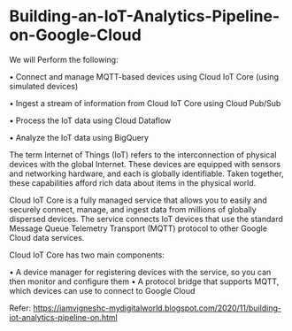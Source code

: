 # Building-an-IoT-Analytics-Pipeline-on-Google-Cloud

We will Perform the following:


• Connect and manage MQTT-based devices using Cloud IoT Core (using simulated devices)

• Ingest a stream of information from Cloud IoT Core using Cloud Pub/Sub

• Process the IoT data using Cloud Dataflow

• Analyze the IoT data using BigQuery

The term Internet of Things (IoT) refers to the interconnection of physical devices with the global Internet. These devices are equipped with sensors and networking hardware, and each is globally identifiable. Taken together, these capabilities afford rich data about items in the physical world.

Cloud IoT Core is a fully managed service that allows you to easily and securely connect, manage, and ingest data from millions of globally dispersed devices. The service connects IoT devices that use the standard Message Queue Telemetry Transport (MQTT) protocol to other Google Cloud data services.

Cloud IoT Core has two main components:

• A device manager for registering devices with the service, so you can then monitor and configure them
• A protocol bridge that supports MQTT, which devices can use to connect to Google Cloud

Refer: https://iamvigneshc-mydigitalworld.blogspot.com/2020/11/building-iot-analytics-pipeline-on.html


